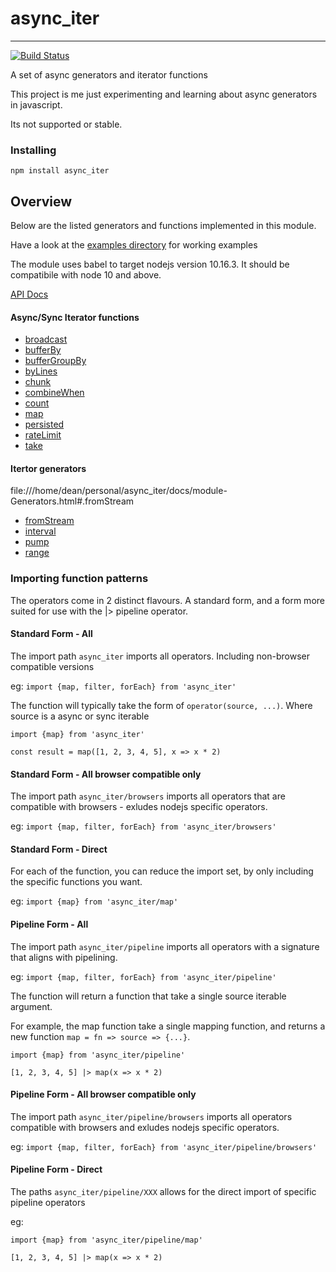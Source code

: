 # async_iter
-----------------

[![Build Status](https://travis-ci.com/vipoo/async_iter.svg?branch=master)](https://travis-ci.com/vipoo/async_iter_persited)

A set of async generators and iterator functions

This project is me just experimenting and learning about async generators in javascript.

Its not supported or stable.

### Installing

`npm install async_iter`

## Overview

Below are the listed generators and functions implemented in this module.

Have a look at the [examples directory](https://github.com/vipoo/async_iter/tree/master/src/examples) for working examples

The module uses babel to target nodejs version 10.16.3.  It should be compatibile
with node 10 and above.

[API Docs](https://vipoo.github.io/async_iter/)

#### Async/Sync Iterator functions

* [broadcast](https://vipoo.github.io/async_iter/module-Operators.html#.broadcast)
* [bufferBy](https://vipoo.github.io/async_iter/module-Operators.html#.bufferBy)
* [bufferGroupBy](https://vipoo.github.io/async_iter/module-Operators.html#.bufferGroupBy)
* [byLines](https://vipoo.github.io/async_iter/module-Operators.html#.byLines)
* [chunk](https://vipoo.github.io/async_iter/module-Operators.html#.chunk)
* [combineWhen](https://vipoo.github.io/async_iter/module-Operators.html#.combineWhen)
* [count](https://https://vipoo.github.io/async_iter/module-Operators.html#.count)
* [map](https://vipoo.github.io/async_iter/module-Operators.html#.map)
* [persisted](https://vipoo.github.io/async_iter/module-Operators.html#.persisted)
* [rateLimit](https://vipoo.github.io/async_iter/module-Operators.html#.rateLimit)
* [take](https://vipoo.github.io/async_iter/module-Operators.html#.take)

#### Itertor generators

file:///home/dean/personal/async_iter/docs/module-Generators.html#.fromStream
* [fromStream](https://vipoo.github.io/async_iter/module-Generators.html#.fromStream)
* [interval](https://vipoo.github.io/async_iter/module-Generators.html#.interval)
* [pump](https://vipoo.github.io/async_iter/module-Generators.html#.pump)
* [range](https://vipoo.github.io/async_iter/module-Generators.html#.range)

### Importing function patterns

The operators come in 2 distinct flavours.  A standard form, and a form more suited for use with the |> pipeline operator.

#### Standard Form - All

The import path `async_iter` imports all operators.  Including non-browser compatible versions

eg: `import {map, filter, forEach} from 'async_iter'`

The function will typically take the form of `operator(source, ...)`.  Where source is a async or sync iterable

```
import {map} from 'async_iter'

const result = map([1, 2, 3, 4, 5], x => x * 2)

```

#### Standard Form - All browser compatible only

The import path `async_iter/browsers` imports all operators that are compatible with browsers - exludes nodejs specific operators.

eg: `import {map, filter, forEach} from 'async_iter/browsers'`

#### Standard Form - Direct

For each of the function, you can reduce the import set, by only including the specific functions you want.

eg: `import {map} from 'async_iter/map'`

#### Pipeline Form - All

The import path `async_iter/pipeline` imports all operators with a signature that aligns with pipelining.

eg: `import {map, filter, forEach} from 'async_iter/pipeline'`

The function will return a function that take a single source iterable argument.

For example, the map function take a single mapping function, and returns a new function `map = fn => source => {...}`.

```
import {map} from 'async_iter/pipeline'

[1, 2, 3, 4, 5] |> map(x => x * 2)
```

#### Pipeline Form - All browser compatible only

The import path `async_iter/pipeline/browsers` imports all operators compatible with browsers and exludes nodejs specific operators.

eg: `import {map, filter, forEach} from 'async_iter/pipeline/browsers'`

#### Pipeline Form - Direct

The paths `async_iter/pipeline/XXX` allows for the direct import of specific pipeline operators

eg:
```
import {map} from 'async_iter/pipeline/map'

[1, 2, 3, 4, 5] |> map(x => x * 2)
```
